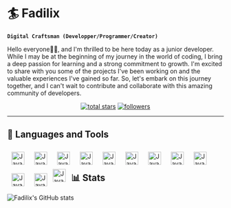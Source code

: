 # 🏄 Fadilix
**`Digital Craftsman (Developper/Programmer/Creator)`**

Hello everyone👋🏾, and I'm thrilled to be here today as a junior developer. While I may be at the beginning of my journey in the world of coding, I bring a deep passion for learning and a strong commitment to growth. I'm excited to share with you some of the projects I've been working on and the valuable experiences I've gained so far. So, let's embark on this journey together, and I can't wait to contribute and collaborate with this amazing community of developers.
<p align="center">
  <a href="https://github.com/Fadilix?tab=repositories&sort=stargazers">
    <img alt="total stars" title="Total stars on GitHub" src="https://custom-icon-badges.demolab.com/github/stars/Fadilix?color=55960c&style=for-the-badge&labelColor=488207&logo=star"/></a>
  <a href="https://github.com/Fadilix?tab=followers">
    <img alt="followers" title="Follow me on Github" src="https://custom-icon-badges.demolab.com/github/followers/Fadilix?color=236ad3&labelColor=1155ba&style=for-the-badge&logo=person-add&label=Follow&logoColor=white"/></a>
</p>

---
## 🧰 Languages and Tools
<img align="left" alt="JavaScript" width="30px" style="padding:10px;" src="https://cdn.jsdelivr.net/gh/devicons/devicon/icons/dart/dart-original.svg">
<img align="left" alt="JavaScript" width="30px" style="padding:10px;" src="https://cdn.jsdelivr.net/gh/devicons/devicon/icons/flutter/flutter-original.svg">
<img align="left" alt="JavaScript" width="30px" style="padding:10px;" src="https://cdn.jsdelivr.net/gh/devicons/devicon/icons/firebase/firebase-plain.svg">
<img align="left" alt="JavaScript" width="30px" style="padding:10px;" src="https://cdn.jsdelivr.net/gh/devicons/devicon/icons/html5/html5-original.svg">
<img align="left" alt="JavaScript" width="30px" style="padding:10px;" src="https://cdn.jsdelivr.net/gh/devicons/devicon/icons/css3/css3-original.svg">
<img align="left" alt="JavaScript" width="30px" style="padding:10px;" src="https://cdn.jsdelivr.net/gh/devicons/devicon/icons/tailwindcss/tailwindcss-plain.svg">
<img align="left" alt="JavaScript" width="30px" style="padding:10px;" src="https://cdn.jsdelivr.net/gh/devicons/devicon/icons/javascript/javascript-original.svg">
<img align="left" alt="JavaScript" width="30px" style="padding:10px;" src="https://cdn.jsdelivr.net/gh/devicons/devicon/icons/react/react-original.svg">
<img align="left" alt="JavaScript" width="30px" style="padding:10px;" src="https://cdn.jsdelivr.net/gh/devicons/devicon/icons/nodejs/nodejs-original.svg">
<img align="left" alt="JavaScript" width="30px" style="padding:10px;" src="https://cdn.jsdelivr.net/gh/devicons/devicon/icons/mysql/mysql-original-wordmark.svg">
<img align="left" alt="JavaScript" width="30px" style="padding:10px;" src="https://cdn.jsdelivr.net/gh/devicons/devicon/icons/git/git-original.svg">

<img align="left" alt="JavaScript" width="30px" style="padding-right:10px;" src="https://cdn.jsdelivr.net/gh/devicons/devicon/icons/python/python-original.svg">
<br />

#

## 📊 Stats
![Fadilix's GitHub stats](https://github-readme-stats.vercel.app/api?username=Fadilix&show_icons=true&theme=gruvbox)
